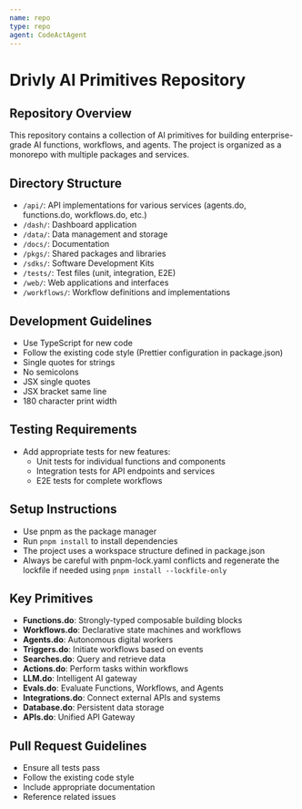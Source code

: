 ```yaml
---
name: repo
type: repo
agent: CodeActAgent
---
```


# Drivly AI Primitives Repository

## Repository Overview
This repository contains a collection of AI primitives for building enterprise-grade AI functions, workflows, and agents. The project is organized as a monorepo with multiple packages and services.

## Directory Structure
- `/api/`: API implementations for various services (agents.do, functions.do, workflows.do, etc.)
- `/dash/`: Dashboard application
- `/data/`: Data management and storage
- `/docs/`: Documentation
- `/pkgs/`: Shared packages and libraries
- `/sdks/`: Software Development Kits
- `/tests/`: Test files (unit, integration, E2E)
- `/web/`: Web applications and interfaces
- `/workflows/`: Workflow definitions and implementations

## Development Guidelines
- Use TypeScript for new code
- Follow the existing code style (Prettier configuration in package.json)
- Single quotes for strings
- No semicolons
- JSX single quotes
- JSX bracket same line
- 180 character print width

## Testing Requirements
- Add appropriate tests for new features:
  - Unit tests for individual functions and components
  - Integration tests for API endpoints and services
  - E2E tests for complete workflows

## Setup Instructions
- Use pnpm as the package manager
- Run `pnpm install` to install dependencies
- The project uses a workspace structure defined in package.json
- Always be careful with pnpm-lock.yaml conflicts and regenerate the lockfile if needed using `pnpm install --lockfile-only`

## Key Primitives
- **Functions.do**: Strongly-typed composable building blocks
- **Workflows.do**: Declarative state machines and workflows
- **Agents.do**: Autonomous digital workers
- **Triggers.do**: Initiate workflows based on events
- **Searches.do**: Query and retrieve data
- **Actions.do**: Perform tasks within workflows
- **LLM.do**: Intelligent AI gateway
- **Evals.do**: Evaluate Functions, Workflows, and Agents
- **Integrations.do**: Connect external APIs and systems
- **Database.do**: Persistent data storage
- **APIs.do**: Unified API Gateway

## Pull Request Guidelines
- Ensure all tests pass
- Follow the existing code style
- Include appropriate documentation
- Reference related issues